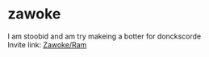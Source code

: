 # zawoke
I am stoobid and am try makeing a botter for donckscorde  
Invite link: [Zawoke/Ram](https://discordapp.com/oauth2/authorize?client_id=319005959022313483&scope=bot&permissions=2146958591)